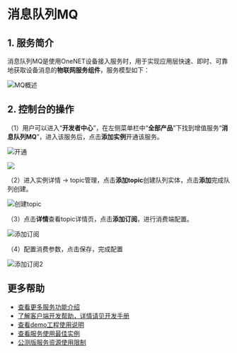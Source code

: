 # 消息队列MQ

## 1. 服务简介

消息队列MQ是使用OneNET设备接入服务时，用于实现应用层快速、即时、可靠地获取设备消息的**物联网服务组件**，服务模型如下：

![MQ概述](/images/mq/MQ概述new.png)


## 2. 控制台的操作

（1）用户可以进入“**开发者中心**”，在左侧菜单栏中“**全部产品**”下找到增值服务“**消息队列MQ**”，进入该服务后，点击**添加实例**开通该服务。

![开通](/images/mq/MQ入口.png)

![](/images/mq/添加实例入口.png)

（2）进入实例详情 -> topic管理，点击**添加topic**创建队列实体，点击**添加**完成队列创建。

![创建topic](/images/mq/3.png)

（3）点击**详情**查看topic详情页，点击**添加订阅**，进行消费端配置。

![添加订阅](/images/mq/4.png)

（4）配置消费参数，点击保存，完成配置

![添加订阅2](/images/mq/5.png)


## 更多帮助

- [查看更多服务功能介绍](https://open.iot.10086.cn/doc/mq/book/introduce/introduce.html)
- [了解客户端开发帮助，详情请见开发手册](https://open.iot.10086.cn/doc/mq/book/develop-manual/msg-consume.html)
- [查看demo工程使用说明](https://open.iot.10086.cn/doc/mq/book/develop-manual/demo-proect/java.html)
- [查看服务使用最佳实例](https://open.iot.10086.cn/doc/mq/book/example/connect-sub.html)
- [公测版服务资源使用限制](https://open.iot.10086.cn/doc/mq/book/introduce/limit.html)

